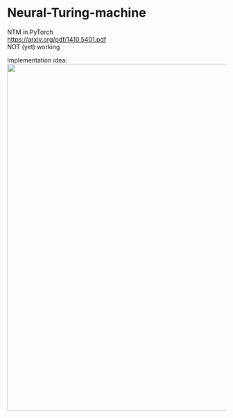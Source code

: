 # Neural-Turing-machine
NTM in PyTorch<br>
https://arxiv.org/pdf/1410.5401.pdf <br>
NOT (yet) working<br>

Implementation idea:<br>
<img src="http://i64.tinypic.com/2hqrmlc.png" width="800">
